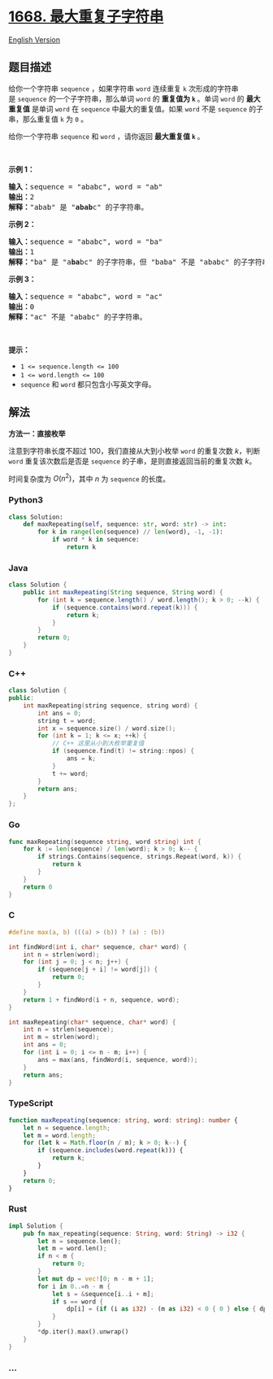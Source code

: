 # [1668. 最大重复子字符串](https://leetcode.cn/problems/maximum-repeating-substring)

[English Version](/solution/1600-1699/1668.Maximum%20Repeating%20Substring/README_EN.md)

## 题目描述

<!-- 这里写题目描述 -->

<p>给你一个字符串 <code>sequence</code> ，如果字符串 <code>word</code> 连续重复 <code>k</code> 次形成的字符串是 <code>sequence</code> 的一个子字符串，那么单词 <code>word</code> 的 <strong>重复值为 <code>k</code></strong><strong> </strong>。单词 <code>word</code> 的 <strong>最</strong><strong>大重复值</strong> 是单词 <code>word</code> 在 <code>sequence</code> 中最大的重复值。如果 <code>word</code> 不是 <code>sequence</code> 的子串，那么重复值 <code>k</code> 为 <code>0</code> 。</p>

<p>给你一个字符串 <code>sequence</code> 和 <code>word</code> ，请你返回 <strong>最大重复值 <code>k</code> </strong>。</p>

<p> </p>

<p><strong>示例 1：</strong></p>

<pre>
<b>输入：</b>sequence = "ababc", word = "ab"
<b>输出：</b>2
<strong>解释：</strong>"abab" 是 "<strong>abab</strong>c" 的子字符串。
</pre>

<p><strong>示例 2：</strong></p>

<pre>
<b>输入：</b>sequence = "ababc", word = "ba"
<b>输出：</b>1
<strong>解释：</strong>"ba" 是 "a<strong>ba</strong>bc" 的子字符串，但 "baba" 不是 "ababc" 的子字符串。
</pre>

<p><strong>示例 3：</strong></p>

<pre>
<b>输入：</b>sequence = "ababc", word = "ac"
<b>输出：</b>0
<strong>解释：</strong>"ac" 不是 "ababc" 的子字符串。
</pre>

<p> </p>

<p><strong>提示：</strong></p>

<ul>
	<li><code>1 <= sequence.length <= 100</code></li>
	<li><code>1 <= word.length <= 100</code></li>
	<li><code>sequence</code> 和 <code>word</code> 都只包含小写英文字母。</li>
</ul>

## 解法

<!-- 这里可写通用的实现逻辑 -->

**方法一：直接枚举**

注意到字符串长度不超过 $100$，我们直接从大到小枚举 `word` 的重复次数 $k$，判断 `word` 重复该次数后是否是 `sequence` 的子串，是则直接返回当前的重复次数 $k$。

时间复杂度为 $O(n^2)$，其中 $n$ 为 `sequence` 的长度。

<!-- tabs:start -->

### **Python3**

<!-- 这里可写当前语言的特殊实现逻辑 -->

```python
class Solution:
    def maxRepeating(self, sequence: str, word: str) -> int:
        for k in range(len(sequence) // len(word), -1, -1):
            if word * k in sequence:
                return k
```

### **Java**

<!-- 这里可写当前语言的特殊实现逻辑 -->

```java
class Solution {
    public int maxRepeating(String sequence, String word) {
        for (int k = sequence.length() / word.length(); k > 0; --k) {
            if (sequence.contains(word.repeat(k))) {
                return k;
            }
        }
        return 0;
    }
}
```

### **C++**

```cpp
class Solution {
public:
    int maxRepeating(string sequence, string word) {
        int ans = 0;
        string t = word;
        int x = sequence.size() / word.size();
        for (int k = 1; k <= x; ++k) {
            // C++ 这里从小到大枚举重复值
            if (sequence.find(t) != string::npos) {
                ans = k;
            }
            t += word;
        }
        return ans;
    }
};
```

### **Go**

```go
func maxRepeating(sequence string, word string) int {
	for k := len(sequence) / len(word); k > 0; k-- {
		if strings.Contains(sequence, strings.Repeat(word, k)) {
			return k
		}
	}
	return 0
}
```

### **C**

```c
#define max(a, b) (((a) > (b)) ? (a) : (b))

int findWord(int i, char* sequence, char* word) {
    int n = strlen(word);
    for (int j = 0; j < n; j++) {
        if (sequence[j + i] != word[j]) {
            return 0;
        }
    }
    return 1 + findWord(i + n, sequence, word);
}

int maxRepeating(char* sequence, char* word) {
    int n = strlen(sequence);
    int m = strlen(word);
    int ans = 0;
    for (int i = 0; i <= n - m; i++) {
        ans = max(ans, findWord(i, sequence, word));
    }
    return ans;
}
```

### **TypeScript**

```ts
function maxRepeating(sequence: string, word: string): number {
    let n = sequence.length;
    let m = word.length;
    for (let k = Math.floor(n / m); k > 0; k--) {
        if (sequence.includes(word.repeat(k))) {
            return k;
        }
    }
    return 0;
}
```

### **Rust**

```rust
impl Solution {
    pub fn max_repeating(sequence: String, word: String) -> i32 {
        let n = sequence.len();
        let m = word.len();
        if n < m {
            return 0;
        }
        let mut dp = vec![0; n - m + 1];
        for i in 0..=n - m {
            let s = &sequence[i..i + m];
            if s == word {
                dp[i] = (if (i as i32) - (m as i32) < 0 { 0 } else { dp[i - m] }) + 1;
            }
        }
        *dp.iter().max().unwrap()
    }
}
```

### **...**

```

```

<!-- tabs:end -->
